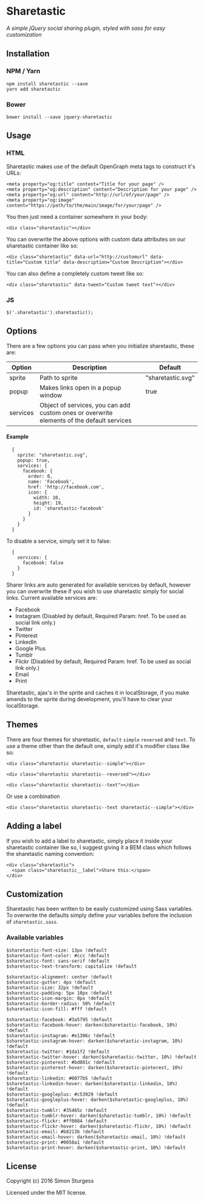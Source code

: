 # Sharetastic

_A simple jQuery social sharing plugin, styled with sass for easy customization_


## Installation

### NPM / Yarn
```
npm install sharetastic --save
yarn add sharetastic
```

### Bower
```
bower install --save jquery-sharetastic
```

## Usage

### HTML
Sharetastic makes use of the default OpenGraph meta tags to construct it's URLs:
```
<meta property="og:title" content="Title for your page" />
<meta property="og:description" content="Description for your page" />
<meta property="og:url" content="http://url/of/your/page" />
<meta property="og:image" content="https://path/to/the/main/image/for/your/page" />
```
You then just need a container somewhere in your body:
```
<div class="sharetastic"></div>
```
You can overwrite the above options with custom data attributes on our sharetastic container like so:
```
<div class="sharetastic" data-url="http://customurl" data-title="Custom title" data-description="Custom Description"></div>
```
You can also define a completely custom tweet like so:
```
<div class="sharetastic" data-tweet="Custom tweet text"></div>
```

### JS
```
$('.sharetastic').sharetastic();
```

## Options
There are a few options you can pass when you initialize sharetastic, these are:

| Option             | Description                                                                               | Default           |
|--------------------|-------------------------------------------------------------------------------------------|-------------------|
| sprite             | Path to sprite                                                                            | "sharetastic.svg" |
| popup              | Makes links open in a popup window                                                        | true              |
| services           | Object of services, you can add custom ones or overwrite elements of the default services |                   |

#### Example
```
  {
    sprite: "sharetastic.svg",
    popup: true,
    services: {
      facebook: {
        order: 0,
        name: 'Facebook',
        href: 'http://facebook.com',
        icon: {
          width: 10,
          height: 19,
          id: 'sharetastic-facebook'
        }
      }
    }
  }
```
To disable a service, simply set it to false:
```
  {
    services: {
      facebook: false
    }
  }
```
Sharer links are auto generated for available services by default, however you can overwrite these if you wish to use sharetastic simply for social links. Current available services are:
- Facebook
- Instagram (Disabled by default, Required Param: href. To be used as social link only.)
- Twitter
- Pinterest
- LinkedIn
- Google Plus
- Tumblr
- Flickr (Disabled by default, Required Param: href. To be used as social link only.)
- Email
- Print

Sharetastic, ajax's in the sprite and caches it in localStorage, if you make amends to the sprite during development, you'll have to clear your localStorage.

## Themes
There are four themes for sharetastic, `default` `simple` `reversed` and `text`. To use a theme other than the default one, simply add it's modifier class like so:
```
<div class="sharetastic sharetastic--simple"></div>
```
```
<div class="sharetastic sharetastic--reversed"></div>
```
```
<div class="sharetastic sharetastic--text"></div>
```
Or use a combination
```
<div class="sharetastic sharetastic--text sharetastic--simple"></div>
```

## Adding a label
If you wish to add a label to sharetastic, simply place it inside your sharetastic container like so, I suggest giving it a BEM class which follows the sharetastic naming convention:
```
<div class="sharetastic">
  <span class="sharetastic__label">Share this:</span>
</div>
```

## Customization
Sharetastic has been written to be easily customized using Sass variables. To overwrite the defaults simply define your variables before the inclusion of `sharetastic.sass`.

### Available variables
```
$sharetastic-font-size: 13px !default
$sharetastic-font-color: #ccc !default
$sharetastic-font: sans-serif !default
$sharetastic-text-transform: capitalize !default

$sharetastic-alignment: center !default
$sharetastic-gutter: 4px !default
$sharetastic-size: 32px !default
$sharetastic-padding: 5px 10px !default
$sharetastic-icon-margin: 0px !default
$sharetastic-border-radius: 50% !default
$sharetastic-icon-fill: #fff !default

$sharetastic-facebook: #3a5795 !default
$sharetastic-facebook-hover: darken($sharetastic-facebook, 10%) !default
$sharetastic-instagram: #e1306c !default
$sharetastic-instagram-hover: darken($sharetastic-instagram, 10%) !default
$sharetastic-twitter: #1da1f2 !default
$sharetastic-twitter-hover: darken($sharetastic-twitter, 10%) !default
$sharetastic-pinterest: #bd081c !default
$sharetastic-pinterest-hover: darken($sharetastic-pinterest, 10%) !default
$sharetastic-linkedin: #0077b5 !default
$sharetastic-linkedin-hover: darken($sharetastic-linkedin, 10%) !default
$sharetastic-googleplus: #c53929 !default
$sharetastic-googleplus-hover: darken($sharetastic-googleplus, 10%) !default
$sharetastic-tumblr: #35465c !default
$sharetastic-tumblr-hover: darken($sharetastic-tumblr, 10%) !default
$sharetastic-flickr: #ff0084 !default
$sharetastic-flickr-hover: darken($sharetastic-flickr, 10%) !default
$sharetastic-email: #b8213b !default
$sharetastic-email-hover: darken($sharetastic-email, 10%) !default
$sharetastic-print: #0058a1 !default
$sharetastic-print-hover: darken($sharetastic-print, 10%) !default
```

## License
Copyright (c) 2016 Simon Sturgess

Licensed under the MIT license.
